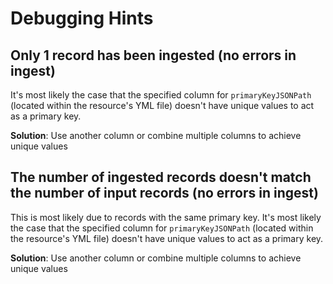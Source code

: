 # Debugging Hints

## **Only 1 record has been ingested \(no errors in ingest\)**

It's most likely the case that the specified column for `primaryKeyJSONPath` \(located within the resource's YML file\) doesn't have unique values to act as a primary key. 

  
**Solution**: Use another column or combine multiple columns to achieve unique values

## **The number of ingested records doesn't match the number of input records \(no errors in ingest\)**

This is most likely due to records with the same primary key. It's most likely the case that the specified column for `primaryKeyJSONPath` \(located within the resource's YML file\) doesn't have unique values to act as a primary key. 

  
**Solution**: Use another column or combine multiple columns to achieve unique values



